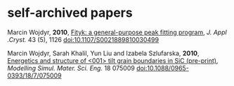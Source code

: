 self-archived papers
====================

Marcin Wojdyr, **2010**,
[Fityk: a general-purpose peak fitting program](http://wojdyr.github.io/fityk-JAC-10-reprint.pdf),
_J. Appl .Cryst._ 43 (5), 1126 
[doi:10.1107/S0021889810030499](http://dx.doi.org/10.1107/S0021889810030499)

Marcin Wojdyr, Sarah Khalil, Yun Liu and Izabela Szlufarska, **2010**,
[Energetics and structure of <001> tilt grain boundaries in SiC (pre-print)](http://wojdyr.github.io/Wojdyr-tilt_GB_in_SiC-MSMSE-2010.pdf),
_Modelling Simul. Mater. Sci. Eng._ 18 075009
[doi:10.1088/0965-0393/18/7/075009](http://dx.doi.org/10.1088/0965-0393/18/7/075009)

